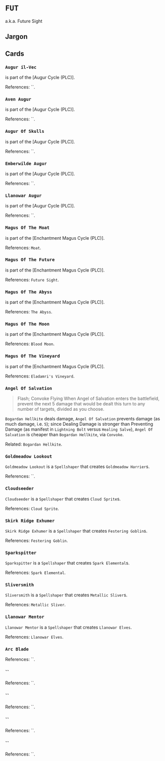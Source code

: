 # `FUT`

a.k.a. Future Sight

## Jargon

## Cards

### `Augur il-Vec`

> 

is part of the [Augur Cycle (PLC)].

References: ``.

### `Aven Augur`

> 

is part of the [Augur Cycle (PLC)].

References: ``.

### `Augur Of Skulls`

> 

is part of the [Augur Cycle (PLC)].

References: ``.

### `Emberwilde Augur`

> 

is part of the [Augur Cycle (PLC)].

References: ``.

### `Llanowar Augur`

> 

is part of the [Augur Cycle (PLC)].

References: ``.




### `Magus Of The Moat`

> 

is part of the [Enchantment Magus Cycle (PLC)].

References: `Moat`.

### `Magus Of The Future`

> 

is part of the [Enchantment Magus Cycle (PLC)].

References: `Future Sight`.

### `Magus Of The Abyss`

> 

is part of the [Enchantment Magus Cycle (PLC)].

References: `The Abyss`.

### `Magus Of The Moon`

> 

is part of the [Enchantment Magus Cycle (PLC)].

References: `Blood Moon`.

### `Magus Of The Vineyard`

> 

is part of the [Enchantment Magus Cycle (PLC)].

References: `Eladamri's Vineyard`.




### `Angel Of Salvation`

> Flash; Convoke
> Flying
> When Angel of Salvation enters the battlefield, prevent the next 5 damage that would be dealt this turn to any number of targets, divided as you choose.

`Bogardan Hellkite` deals damage, `Angel Of Salvation` prevents damage (as much damage, i.e. `5`); since Dealing Damage is stronger than Preventing Damage (as manifest in `Lightning Bolt` versus `Healing Salve`), `Angel Of Salvation` is cheaper than `Bogardan Hellkite`, via `Convoke`.

Related: `Bogardan Hellkite`.




### `Goldmeadow Lookout`

`Goldmeadow Lookout` is a `Spellshaper` that creates `Goldmeadow Harrier`s.

References: ``.

### `Cloudseeder`

`Cloudseeder` is a `Spellshaper` that creates `Cloud Sprite`s.

References: `Cloud Sprite`.

### `Skirk Ridge Exhumer`

`Skirk Ridge Exhumer` is a `Spellshaper` that creates `Festering Goblin`s.

References: `Festering Goblin`.

### `Sparkspitter`

`Sparkspitter` is a `Spellshaper` that creates `Spark Elemental`s.

References: `Spark Elemental`.

### `Sliversmith`

`Sliversmith` is a `Spellshaper` that creates `Metallic Sliver`s.

References: `Metallic Sliver`.

### `Llanowar Mentor`

`Llanowar Mentor` is a `Spellshaper` that creates `Llanowar Elves`.

References: `Llanowar Elves`.









### `Arc Blade`

References: ``.

### ``

References: ``.

### ``

References: ``.

### ``

References: ``.

### ``

References: ``.

## 
